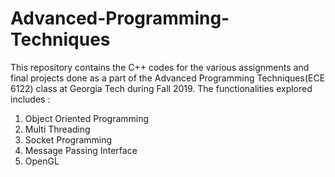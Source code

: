 # Advanced-Programming-Techniques
This repository contains the C++ codes for the various assignments and final projects done as a part of the Advanced Programming Techniques(ECE 6122) class at Georgia Tech during Fall 2019. 
The functionalities explored includes :
1. Object Oriented Programming 
2. Multi Threading 
3. Socket Programming 
4. Message Passing Interface
5. OpenGL 
